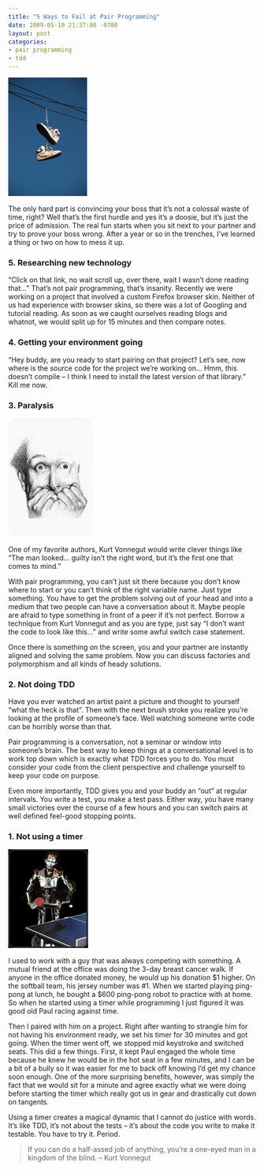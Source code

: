 ```yaml
---
title: "5 Ways to Fail at Pair Programming"
date: 2009-05-10 21:37:00 -0700
layout: post
categories:
- pair programming
- tdd
---
```


<img class="plain" src="/images/posts/shoes.jpg">

The only hard part is convincing your boss that it’s not a colossal waste of time, right? Well that’s the first hurdle and yes it’s a doosie, but it’s just the price of admission. The real fun starts when you sit next to your partner and try to prove your boss wrong. After a year or so in the trenches, I’ve learned a thing or two on how to mess it up.

### 5. Researching new technology

“Click on that link, no wait scroll up, over there, wait I wasn’t done reading that…” That’s not pair programming, that’s insanity. Recently we were working on a project that involved a custom Firefox browser skin. Neither of us had experience with browser skins, so there was a lot of Googling and tutorial reading. As soon as we caught ourselves reading blogs and whatnot, we would split up for 15 minutes and then compare notes.

### 4. Getting your environment going

“Hey buddy, are you ready to start pairing on that project? Let’s see, now where is the source code for the project we’re working on… Hmm, this doesn’t compile – I think I need to install the latest version of that library.” Kill me now.

### 3. Paralysis

<img class="plain right" src="/images/posts/FrightenedMan400.jpg">

One of my favorite authors, Kurt Vonnegut would write clever things like “The man looked… guilty isn’t the right word, but it’s the first one that comes to mind.”

With pair programming, you can’t just sit there because you don’t know where to start or you can’t think of the right variable name. Just type something. You have to get the problem solving out of your head and into a medium that two people can have a conversation about it. Maybe people are afraid to type something in front of a peer if it’s not perfect. Borrow a technique from Kurt Vonnegut and as you are type, just say “I don’t want the code to look like this…” and write some awful switch case statement.

Once there is something on the screen, you and your partner are instantly aligned and solving the same problem. Now you can discuss factories and polymorphism and all kinds of heady solutions.

### 2. Not doing TDD

Have you ever watched an artist paint a picture and thought to yourself “what the heck is that”. Then with the next brush stroke you realize you’re looking at the profile of someone’s face. Well watching someone write code can be horribly worse than that.

Pair programming is a conversation, not a seminar or window into someone’s brain. The best way to keep things at a conversational level is to work top down which is exactly what TDD forces you to do. You must consider your code from the client perspective and challenge yourself to keep your code on purpose.

Even more importantly, TDD gives you and your buddy an “out” at regular intervals. You write a test, you make a test pass. Either way, you have many small victories over the course of a few hours and you can switch pairs at well defined feel-good stopping points.

### 1. Not using a timer

<img class="plain left" src="/images/posts/pprobot.jpg">

I used to work with a guy that was always competing with something. A mutual friend at the office was doing the 3-day breast cancer walk. If anyone in the office donated money, he would up his donation $1 higher. On the softball team, his jersey number was #1. When we started playing ping-pong at lunch, he bought a $600 ping-pong robot to practice with at home. So when he started using a timer while programming I just figured it was good old Paul racing against time.

Then I paired with him on a project. Right after wanting to strangle him for not having his environment ready, we set his timer for 30 minutes and got going. When the timer went off, we stopped mid keystroke and switched seats. This did a few things. First, it kept Paul engaged the whole time because he knew he would be in the hot seat in a few minutes, and I can be a bit of a bully so it was easier for me to back off knowing I’d get my chance soon enough. One of the more surprising benefits, however, was simply the fact that we would sit for a minute and agree exactly what we were doing before starting the timer which really got us in gear and drastically cut down on tangents.

Using a timer creates a magical dynamic that I cannot do justice with words. It’s like TDD, it’s not about the tests – it’s about the code you write to make it testable. You have to try it. Period.

> If you can do a half-assed job of anything, you’re a one-eyed man in a kingdom of the blind. – Kurt Vonnegut
